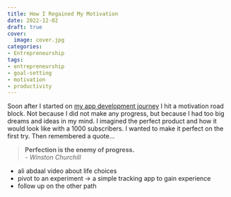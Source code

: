 ```yaml
---
title: How I Regained My Motivation
date: 2022-12-02
draft: true
cover:
  image: cover.jpg
categories:
- Entrepreneurship
tags:
- entrepreneurship
- goal-setting
- motivation
- productivity
---
```


Soon after I started on [my app development journey][how-i-started] I hit a motivation road block. Not because I did not make any progress, but because I had too big dreams and ideas in my mind. I imagined the perfect product and how it would look like with a 1000 subscribers. I wanted to make it perfect on the first try. Then remembered a quote...

> **Perfection is the enemy of progress.**  
> *- Winston Churchill*

- ali abdaal video about life choices
- pivot to an experiment -> a simple tracking app to gain experience
- follow up on the other path

[how-i-started]: /posts/how-i-started-working-on-my-dream-beside-my-main-job